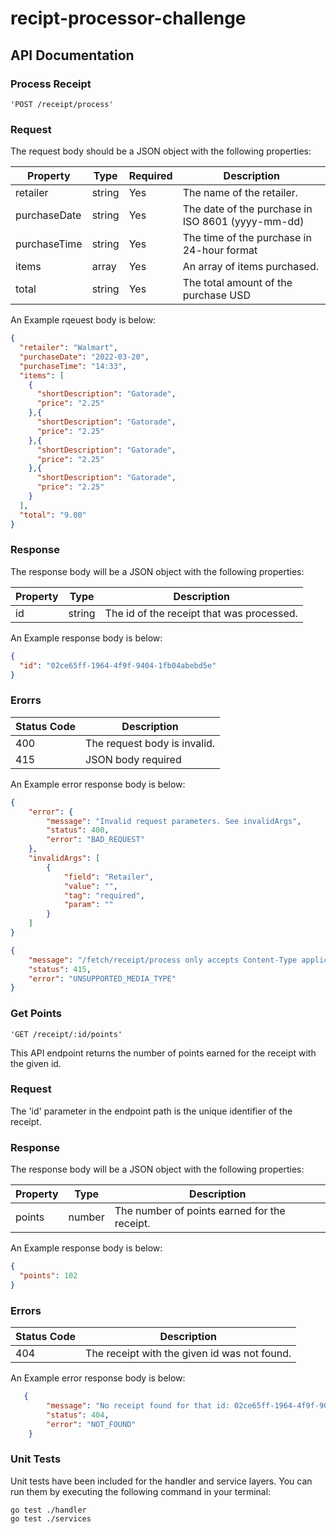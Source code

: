 # recipt-processor-challenge

## API Documentation

### Process Receipt
    'POST /receipt/process'

### Request
The request body should be a JSON object with the following properties:

| Property | Type | Required | Description |
| -------- | ---- | -------- | ----------- |
| retailer | string | Yes | The name of the retailer. |
| purchaseDate | string | Yes | The date of the purchase in ISO 8601 (yyyy-mm-dd) |
| purchaseTime | string | Yes | The time of the purchase in 24-hour format |
| items | array | Yes | An array of items purchased. |
| total | string | Yes | The total amount of the purchase USD |

An Example rqeuest body is below:
``` json 
{
  "retailer": "Walmart",
  "purchaseDate": "2022-03-20",
  "purchaseTime": "14:33",
  "items": [
    {
      "shortDescription": "Gatorade",
      "price": "2.25"
    },{
      "shortDescription": "Gatorade",
      "price": "2.25"
    },{
      "shortDescription": "Gatorade",
      "price": "2.25"
    },{
      "shortDescription": "Gatorade",
      "price": "2.25"
    }
  ],
  "total": "9.00"
}
```

### Response
The response body will be a JSON object with the following properties:

| Property | Type | Description |
| -------- | ---- | ----------- |
| id | string | The id of the receipt that was processed. |

An Example response body is below:
``` json 
{
  "id": "02ce65ff-1964-4f9f-9404-1fb04abebd5e"
}
```

### Erorrs 

| Status Code | Description |
| ----------- | ----------- |
| 400 | The request body is invalid. |
| 415 | JSON body required |

An Example error response body is below:
``` json 
{
    "error": {
        "message": "Invalid request parameters. See invalidArgs",
        "status": 400,
        "error": "BAD_REQUEST"
    },
    "invalidArgs": [
        {
            "field": "Retailer",
            "value": "",
            "tag": "required",
            "param": ""
        }
    ]
}
```
``` json 
{
    "message": "/fetch/receipt/process only accepts Content-Type application/json",
    "status": 415,
    "error": "UNSUPPORTED_MEDIA_TYPE"
}
```

### Get Points
    'GET /receipt/:id/points'

This API endpoint returns the number of points earned for the receipt with the given id.

### Request
The 'id' parameter in the endpoint path is the unique identifier of the receipt.

### Response
The response body will be a JSON object with the following properties:

| Property | Type | Description |
| -------- | ---- | ----------- |
| points | number | The number of points earned for the receipt. |

An Example response body is below:
``` json 
{
  "points": 102
}
```

### Errors 

| Status Code | Description |
| ----------- | ----------- |
| 404 | The receipt with the given id was not found. |

An Example error response body is below:
``` json 
   {
        "message": "No receipt found for that id: 02ce65ff-1964-4f9f-904-1fb04abebd5e",
        "status": 404,
        "error": "NOT_FOUND"
    }
```

### Unit Tests
Unit tests have been included for the handler and service layers. You can run them by executing the following command in your terminal:

    go test ./handler
    go test ./services 